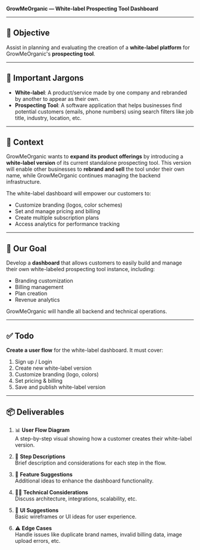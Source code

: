 **GrowMeOrganic — White-label Prospecting Tool Dashboard**

---

## 🚀 Objective  
Assist in planning and evaluating the creation of a **white-label platform** for GrowMeOrganic's **prospecting tool**.

---

## 🧠 Important Jargons  

- **White-label**: A product/service made by one company and rebranded by another to appear as their own.
- **Prospecting Tool**: A software application that helps businesses find potential customers (emails, phone numbers) using search filters like job title, industry, location, etc.

---

## 📌 Context  

GrowMeOrganic wants to **expand its product offerings** by introducing a **white-label version** of its current standalone prospecting tool. This version will enable other businesses to **rebrand and sell** the tool under their own name, while GrowMeOrganic continues managing the backend infrastructure.

The white-label dashboard will empower our customers to:

- Customize branding (logos, color schemes)
- Set and manage pricing and billing
- Create multiple subscription plans
- Access analytics for performance tracking

---

## 🎯 Our Goal  

Develop a **dashboard** that allows customers to easily build and manage their own white-labeled prospecting tool instance, including:

- Branding customization
- Billing management
- Plan creation
- Revenue analytics

GrowMeOrganic will handle all backend and technical operations.

---

## ✅ Todo  

**Create a user flow** for the white-label dashboard. It must cover:

1. Sign up / Login  
2. Create new white-label version  
3. Customize branding (logo, colors)  
4. Set pricing & billing  
5. Save and publish white-label version  

---

## 📦 Deliverables  

1. 📊 **User Flow Diagram**  
   A step-by-step visual showing how a customer creates their white-label version.

2. 🧾 **Step Descriptions**  
   Brief description and considerations for each step in the flow.

3. 🧠 **Feature Suggestions**  
   Additional ideas to enhance the dashboard functionality.

4. 🧑‍💻 **Technical Considerations**  
   Discuss architecture, integrations, scalability, etc.

5. 🎨 **UI Suggestions**  
   Basic wireframes or UI ideas for user experience.

6. ⚠️ **Edge Cases**  
   Handle issues like duplicate brand names, invalid billing data, image upload errors, etc.



